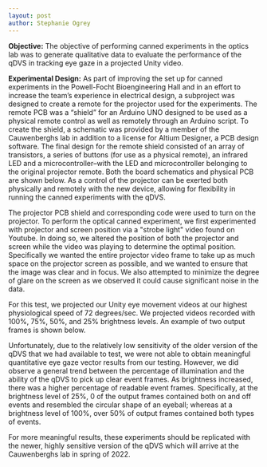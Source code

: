 ```yaml
---
layout: post
author: Stephanie Ogrey
---
```


**Objective:**
The objective of performing canned experiments in the optics lab was to generate qualitative data to evaluate the performance of the qDVS in tracking eye gaze in a projected Unity video.

**Experimental Design:**
As part of improving the set up for canned experiments in the Powell-Focht Bioengineering Hall and in an effort to increase the team’s experience in electrical design, a subproject was designed to create a remote for the projector used for the experiments. The remote PCB was a “shield” for an Arduino UNO designed to be used as a physical remote control as well as remotely through an Arduino script. To create the shield, a schematic was provided by a member of the Cauwenberghs lab in addition to a license for Altium Designer, a PCB design software. The final design for the remote shield consisted of an array of transistors, a series of buttons (for use as a physical remote), an infrared LED and a microcontroller–with the LED and microcontroller belonging to the original projector remote. Both the board schematics and physical PCB are shown below. As a control of the projector can be exerted both physically and remotely with the new device, allowing for flexibility in running the canned experiments with the qDVS.

The projector PCB shield and corresponding code were used to turn on the projector. To perform the optical canned experiment, we first experimented with projector and screen position via a "strobe light" video found on Youtube. In doing so, we altered the position of both the projector and screen while the video was playing to determine the optimal position. Specifically we wanted the entire projector video frame to take up as much space on the projector screen as possible, and we wanted to ensure that the image was clear and in focus. We also attempted to minimize the degree of glare on the screen as we observed it could cause significant noise in the data.

For this test, we projected our Unity eye movement videos at our highest physiological speed of 72 degrees/sec. We projected videos recorded with 100%, 75%, 50%, and 25% brightness levels. An example of two output frames is shown below.

Unfortunately, due to the relatively low sensitivity of the older version of the qDVS that we had available to test, we were not able to obtain meaningful quantitative eye gaze vector results from our testing.  However, we did observe a general trend between the percentage of illumination and the ability of the qDVS to pick up clear event frames. As brightness increased, there was a higher percentage of readable event frames. Specifically, at the brightness level of 25%, 0 of the output frames contained both on and off events and resembled the circular shape of an eyeball; whereas at a brightness level of 100%, over 50% of output frames contained both types of events.

For more meaningful results, these experiments should be replicated with the newer, highly sensitive version of the qDVS which will arrive at the Cauwenberghs lab in spring of 2022.
